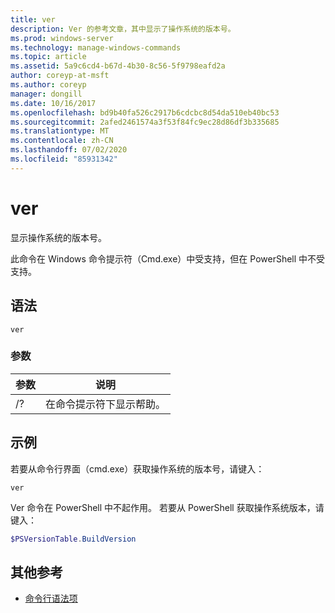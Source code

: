 ```yaml
---
title: ver
description: Ver 的参考文章，其中显示了操作系统的版本号。
ms.prod: windows-server
ms.technology: manage-windows-commands
ms.topic: article
ms.assetid: 5a9c6cd4-b67d-4b30-8c56-5f9798eafd2a
author: coreyp-at-msft
ms.author: coreyp
manager: dongill
ms.date: 10/16/2017
ms.openlocfilehash: bd9b40fa526c2917b6cdcbc8d54da510eb40bc53
ms.sourcegitcommit: 2afed2461574a3f53f84fc9ec28d86df3b335685
ms.translationtype: MT
ms.contentlocale: zh-CN
ms.lasthandoff: 07/02/2020
ms.locfileid: "85931342"
---
```

# <a name="ver"></a>ver



显示操作系统的版本号。

此命令在 Windows 命令提示符（Cmd.exe）中受支持，但在 PowerShell 中不受支持。



## <a name="syntax"></a>语法

```
ver
```

### <a name="parameters"></a>参数

|参数|说明|
|---------|-----------|
|/?|在命令提示符下显示帮助。|

## <a name="examples"></a>示例

若要从命令行界面（cmd.exe）获取操作系统的版本号，请键入：

```
ver
```

Ver 命令在 PowerShell 中不起作用。 若要从 PowerShell 获取操作系统版本，请键入：

```powershell
$PSVersionTable.BuildVersion
````


## <a name="additional-references"></a>其他参考

- [命令行语法项](command-line-syntax-key.md)
